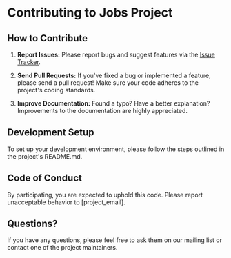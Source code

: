 # Contributing to Jobs Project

## How to Contribute

1. **Report Issues:**
   Please report bugs and suggest features via the [Issue Tracker](https://github.com/Chr0l/Jobs_Project/issues).

2. **Send Pull Requests:**
   If you've fixed a bug or implemented a feature, please send a pull request! Make sure your code adheres to the project's coding standards.

3. **Improve Documentation:**
   Found a typo? Have a better explanation? Improvements to the documentation are highly appreciated.

## Development Setup
To set up your development environment, please follow the steps outlined in the project's README.md.

## Code of Conduct
By participating, you are expected to uphold this code. Please report unacceptable behavior to [project_email].

## Questions?
If you have any questions, please feel free to ask them on our mailing list or contact one of the project maintainers.
